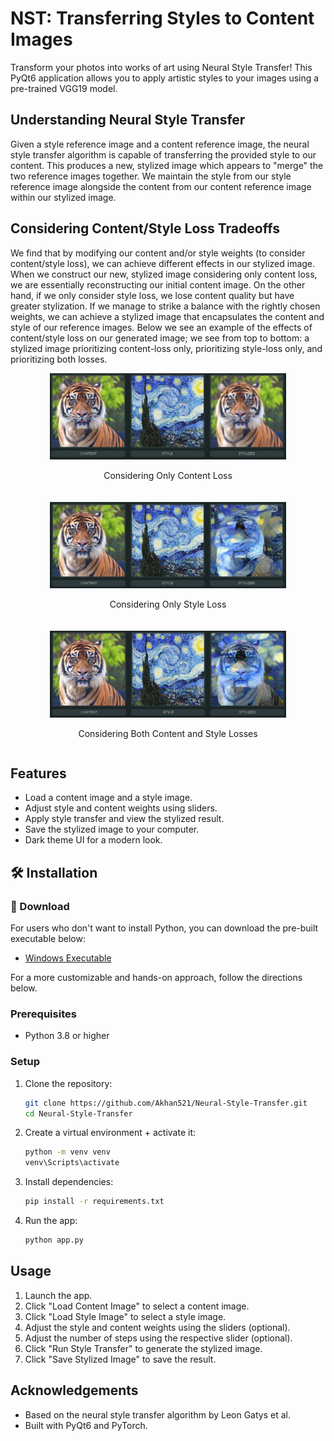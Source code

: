 # NST: Transferring Styles to Content Images

Transform your photos into works of art using Neural Style Transfer! This PyQt6 application allows you to apply artistic styles to your images using a pre-trained VGG19 model.

## Understanding Neural Style Transfer
Given a style reference image and a content reference image, the neural style transfer algorithm is capable of transferring the provided style to our content. This produces a new, stylized image which appears to "merge" the two reference images together. We maintain the style from our style reference image alongside the content from our content reference image within our stylized image.

## Considering Content/Style Loss Tradeoffs
We find that by modifying our content and/or style weights (to consider content/style loss), we can achieve different effects in our stylized image. When we construct our new, stylized image considering only content loss, we are essentially reconstructing our initial content image. On the other hand, if we only consider style loss, we lose content quality but have greater stylization. If we manage to strike a balance with the rightly chosen weights, we can achieve a stylized image that encapsulates the content and style of our reference images. Below we see an example of the effects of content/style loss on our generated image; we see from top to bottom: a stylized image prioritizing content-loss only, prioritizing style-loss only, and prioritizing both losses.
<div style="display: flex; flex-direction: column; align-items: center;">
  <div style="margin-bottom: 20px; text-align: center;">
    <img src="https://github.com/Akhan521/Neural-Style-Transfer/blob/main/screenshots/content_loss_only.png" alt="Content Loss Only" width="75%">
    <p>Considering Only Content Loss</p>
  </div>
  <div style="margin-bottom: 20px; text-align: center;">
    <img src="https://github.com/Akhan521/Neural-Style-Transfer/blob/main/screenshots/style_loss_only.png" alt="Style Loss Only" width="75%">
    <p>Considering Only Style Loss</p>
  </div>
  <div style="text-align: center;">
    <img src="https://github.com/Akhan521/Neural-Style-Transfer/blob/main/screenshots/tiger_as_starry_night.png" alt="Tiger in Starry Night Style" width="75%">
    <p>Considering Both Content and Style Losses</p>
  </div>
</div>

## Features
- Load a content image and a style image.
- Adjust style and content weights using sliders.
- Apply style transfer and view the stylized result.
- Save the stylized image to your computer.
- Dark theme UI for a modern look.

##  🛠 Installation

###  🚀 Download
For users who don't want to install Python, you can download the pre-built executable below:
- [Windows Executable](https://github.com/Akhan521/Neural-Style-Transfer/releases/download/v1.0.0/app.exe)

For a more customizable and hands-on approach, follow the directions below.
### Prerequisites
- Python 3.8 or higher

### Setup
1. Clone the repository:
   ```bash
   git clone https://github.com/Akhan521/Neural-Style-Transfer.git
   cd Neural-Style-Transfer

2. Create a virtual environment + activate it:
    ```bash
    python -m venv venv
    venv\Scripts\activate

3. Install dependencies:
    ```bash
    pip install -r requirements.txt

4. Run the app:
    ```bash
    python app.py

## Usage

1. Launch the app.
2. Click "Load Content Image" to select a content image.
3. Click "Load Style Image" to select a style image.
4. Adjust the style and content weights using the sliders (optional).
5. Adjust the number of steps using the respective slider (optional).
6. Click "Run Style Transfer" to generate the stylized image.
7. Click "Save Stylized Image" to save the result.

## Acknowledgements
* Based on the neural style transfer algorithm by Leon Gatys et al.
* Built with PyQt6 and PyTorch.

